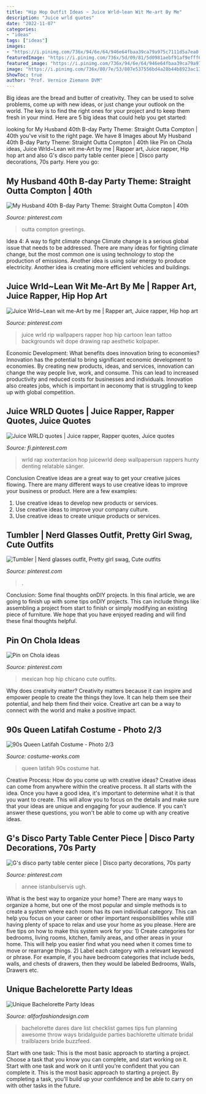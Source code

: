 ```yaml
---
title: "Hip Hop Outfit Ideas ~ Juice Wrld~lean Wit Me-art By Me"
description: "Juice wrld quotes"
date: "2022-11-07"
categories:
- "ideas"
tags: ["ideas"]
images:
- "https://i.pinimg.com/736x/94/6e/64/946e64fbaa39ca79a975c7111d5a7ea0.jpg"
featuredImage: "https://i.pinimg.com/736x/5d/09/81/5d0981aebf91af9efff623a35f839fd3.jpg"
featured_image: "https://i.pinimg.com/736x/94/6e/64/946e64fbaa39ca79a975c7111d5a7ea0.jpg"
image: "https://i.pinimg.com/736x/80/7e/53/807e537556bd4a28b44b8923ac13a419.jpg"
ShowToc: true
author: "Prof. Vernice Ziemann DVM"
---
```



Big ideas are the bread and butter of creativity. They can be used to solve problems, come up with new ideas, or just change your outlook on the world. The key is to find the right ones for your project and to keep them fresh in your mind. Here are 5 big ideas that could help you get started: 

	

		
looking for My Husband 40th B-day Party Theme: Straight Outta Compton | 40th you've visit to the right page. We have 8 Images about My Husband 40th B-day Party Theme: Straight Outta Compton | 40th like Pin on Chola ideas, Juice Wrld~Lean wit me-Art by me | Rapper art, Juice rapper, Hip hop art and also G&#039;s disco party table center piece | Disco party decorations, 70s party. Here you go:
		
    
## My Husband 40th B-day Party Theme: Straight Outta Compton | 40th

<img loading=lazy src="https://i.pinimg.com/736x/5d/09/81/5d0981aebf91af9efff623a35f839fd3.jpg" onerror="this.onerror=null;this.src='https://tse3.mm.bing.net/th?id=OIP.UU31F5zComVKZU3vu3HpvAHaK8&amp;pid=15.1';" alt="My Husband 40th B-day Party Theme: Straight Outta Compton | 40th">

_Source: pinterest.com_

>outta compton greetings. 

	

Idea 4: A way to fight climate change
Climate change is a serious global issue that needs to be addressed. There are many ideas for fighting climate change, but the most common one is using technology to stop the production of emissions. Another idea is using solar energy to produce electricity. Another idea is creating more efficient vehicles and buildings.

    
## Juice Wrld~Lean Wit Me-Art By Me | Rapper Art, Juice Rapper, Hip Hop Art

<img loading=lazy src="https://i.pinimg.com/736x/04/62/cf/0462cfc433824fd89d136461ab579977.jpg" onerror="this.onerror=null;this.src='https://tse4.mm.bing.net/th?id=OIP.stCSqCnpCUGbGh3a1SokUwHaLI&amp;pid=15.1';" alt="Juice Wrld~Lean wit me-Art by me | Rapper art, Juice rapper, Hip hop art">

_Source: pinterest.com_

>juice wrld rip wallpapers rapper hop hip cartoon lean tattoo backgrounds wit dope drawing rap aesthetic kolpaper. 

	

Economic Development: What benefits does innovation bring to economies?
Innovation has the potential to bring significant economic development to economies. By creating new products, ideas, and services, innovation can change the way people live, work, and consume. This can lead to increased productivity and reduced costs for businesses and individuals. Innovation also creates jobs, which is important in aeconomy that is struggling to keep up with global competition.

    
## Juice WRLD Quotes | Juice Rapper, Rapper Quotes, Juice Quotes

<img loading=lazy src="https://i.pinimg.com/736x/80/7e/53/807e537556bd4a28b44b8923ac13a419.jpg" onerror="this.onerror=null;this.src='https://tse2.mm.bing.net/th?id=OIP.xjT0ljeMUFgbq5Kpa2X3NQHaLH&amp;pid=15.1';" alt="Juice WRLD quotes | Juice rapper, Rapper quotes, Juice quotes">

_Source: fi.pinterest.com_

>wrld rap xxxtentacion hop juicewrld deep wallpapersun rappers hunty denting relatable sänger. 

	

Conclusion
Creative ideas are a great way to get your creative juices flowing. There are many different ways to use creative ideas to improve your business or product. Here are a few examples:
1. Use creative ideas to develop new products or services.
2. Use creative ideas to improve your company culture.
3. Use creative ideas to create unique products or services.

    
## Tumbler | Nerd Glasses Outfit, Pretty Girl Swag, Cute Outfits

<img loading=lazy src="https://i.pinimg.com/736x/73/62/01/7362017a9912b6851a62dc0aaf1516b0--swag-girls-teen-swag.jpg" onerror="this.onerror=null;this.src='https://tse4.mm.bing.net/th?id=OIP.c1TdXiLdDpXy96GL4IgN1QHaJ4&amp;pid=15.1';" alt="Tumbler | Nerd glasses outfit, Pretty girl swag, Cute outfits">

_Source: pinterest.com_

>. 

	

Conclusion: Some final thoughts onDIY projects.
In this final article, we are going to finish up with some tips onDIY projects. This can include things like assembling a project from start to finish or simply modifying an existing piece of furniture. We hope that you have enjoyed reading and will find these final thoughts helpful.

    
## Pin On Chola Ideas

<img loading=lazy src="https://i.pinimg.com/736x/94/6e/64/946e64fbaa39ca79a975c7111d5a7ea0.jpg" onerror="this.onerror=null;this.src='https://tse3.mm.bing.net/th?id=OIP.CsLWyj3Mt2EaGg8jqcZhfwHaLK&amp;pid=15.1';" alt="Pin on Chola ideas">

_Source: pinterest.com_

>mexican hop hip chicano cute outfits. 

	

Why does creativity matter?
Creativity matters because it can inspire and empower people to create the things they love. It can help them see their potential, and help them find their voice. Creative art can be a way to connect with the world and make a positive impact.

    
## 90s Queen Latifah Costume - Photo 2/3

<img loading=lazy src="https://photos.costume-works.com/full/90s_queen_latifah1.jpg" onerror="this.onerror=null;this.src='https://tse4.mm.bing.net/th?id=OIP.CJ0H9a1IK177mp0bFZJdyAHaNK&amp;pid=15.1';" alt="90s Queen Latifah Costume - Photo 2/3">

_Source: costume-works.com_

>queen latifah 90s costume hat. 

	

Creative Process: How do you come up with creative ideas?
Creative ideas can come from anywhere within the creative process. It all starts with the idea. Once you have a good idea, it's important to determine what it is that you want to create. This will allow you to focus on the details and make sure that your ideas are unique and engaging for your audience. If you can't answer these questions, you won't be able to come up with any creative ideas.

    
## G&#039;s Disco Party Table Center Piece | Disco Party Decorations, 70s Party

<img loading=lazy src="https://i.pinimg.com/736x/3d/f6/23/3df6237bfdca9e5ed7f154b27697b4f8--s-party-disco-party.jpg" onerror="this.onerror=null;this.src='https://tse1.mm.bing.net/th?id=OIP.3uoH-7Pr93WOwOEgWP_tkwHaJ6&amp;pid=15.1';" alt="G&#039;s disco party table center piece | Disco party decorations, 70s party">

_Source: pinterest.com_

>annee istanbulservis ugh. 

	

What is the best way to organize your home?
There are many ways to organize a home, but one of the most popular and simple methods is to create a system where each room has its own individual category. This can help you focus on your career or other important responsibilities while still having plenty of space to relax and use your home as you please. Here are five tips on how to make this system work for you: 1) Create categories for bedrooms, living rooms, kitchen, family areas, and other areas in your home. This will help you easier find what you need when it comes time to move or rearrange things. 2) Label each category with a relevant keyword or phrase. For example, if you have bedroom categories that include beds, walls, and chests of drawers, then they would be labeled Bedrooms, Walls, Drawers etc.

    
## Unique Bachelorette Party Ideas

<img loading=lazy src="https://allforfashiondesign.com/wp-content/uploads/2016/03/bachelorette-dare-checklist_0-600x600.jpg" onerror="this.onerror=null;this.src='https://tse1.mm.bing.net/th?id=OIP.J59sBnzTQ2N7bhrP3XiNugHaHa&amp;pid=15.1';" alt="Unique Bachelorette Party Ideas">

_Source: allforfashiondesign.com_

>bachelorette dares dare list checklist games tips fun planning awesome throw ways bridalguide parties bachlorette ultimate bridal trailblazers bride buzzfeed. 

	

Start with one task: This is the most basic approach to starting a project. Choose a task that you know you can complete, and start working on it.
Start with one task and work on it until you're confident that you can complete it. This is the most basic approach to starting a project. By completing a task, you'll build up your confidence and be able to carry on with other tasks in the future.

